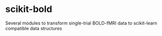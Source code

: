 # scikit-bold
Several modules to transform single-trial BOLD-fMRI data to scikit-learn compatible data structures

